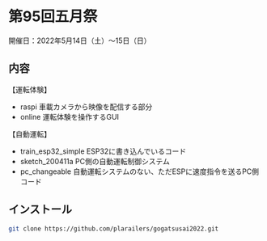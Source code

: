 # 第95回五月祭

開催日：2022年5月14日（土）～15日（日）

## 内容

【運転体験】
- raspi 車載カメラから映像を配信する部分
- online 運転体験を操作するGUI

【自動運転】
- train_esp32_simple ESP32に書き込んでいるコード
- sketch_200411a PC側の自動運転制御システム
- pc_changeable 自動運転システムのない、ただESPに速度指令を送るPC側コード

## インストール

```sh
git clone https://github.com/plarailers/gogatsusai2022.git
```
